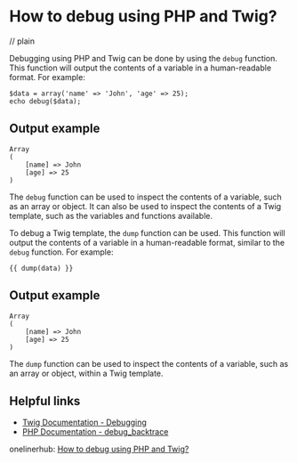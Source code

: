 # How to debug using PHP and Twig?
// plain

Debugging using PHP and Twig can be done by using the `debug` function. This function will output the contents of a variable in a human-readable format. For example:

```
$data = array('name' => 'John', 'age' => 25);
echo debug($data);
```

## Output example

```
Array
(
    [name] => John
    [age] => 25
)
```

The `debug` function can be used to inspect the contents of a variable, such as an array or object. It can also be used to inspect the contents of a Twig template, such as the variables and functions available.

To debug a Twig template, the `dump` function can be used. This function will output the contents of a variable in a human-readable format, similar to the `debug` function. For example:

```
{{ dump(data) }}
```

## Output example

```
Array
(
    [name] => John
    [age] => 25
)
```

The `dump` function can be used to inspect the contents of a variable, such as an array or object, within a Twig template.

## Helpful links
- [Twig Documentation - Debugging](https://twig.symfony.com/doc/2.x/api.html#debugging)
- [PHP Documentation - debug_backtrace](https://www.php.net/manual/en/function.debug-backtrace.php)

onelinerhub: [How to debug using PHP and Twig?](https://onelinerhub.com/twig/how-to-debug-using-php-and-twig-)